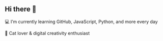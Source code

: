 ## Hi there 👋
 💻  I’m currently learning GitHub, JavaScript, Python, and more every day 
 
 🐾 Cat lover & digital creativity enthusiast  
